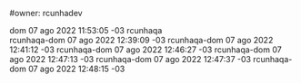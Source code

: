 #owner: rcunhadev


dom 07 ago 2022 11:53:05 -03 rcunhaqa<br>
rcunhaqa-dom 07 ago 2022 12:39:09 -03
rcunhaqa-dom 07 ago 2022 12:41:12 -03
rcunhaqa-dom 07 ago 2022 12:46:27 -03
rcunhaqa-dom 07 ago 2022 12:47:13 -03
rcunhaqa-dom 07 ago 2022 12:47:37 -03
rcunhaqa-dom 07 ago 2022 12:48:15 -03
